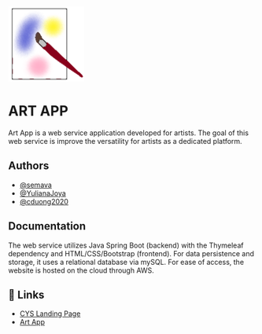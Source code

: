![Logo](https://github.com/CS4800-CYS-Group/Art-App/blob/main/cys_logo_2.png)


# ART APP

Art App is a web service application developed for artists. The goal of this web service is improve the versatility for artists as a dedicated platform. 




## Authors

- [@semava](https://github.com/semava)
- [@YulianaJoya](https://github.com/YulianaJoya)
- [@cduong2020](https://github.com/cduong2020)


## Documentation

The web service utilizes Java Spring Boot (backend) with the Thymeleaf dependency and HTML/CSS/Bootstrap (frontend). For data persistence and storage, it uses a relational database via mySQL. For ease of access, the website is hosted on the cloud through AWS.


## 🔗 Links
- [CYS Landing Page](http://cs480-projects.github.io/teams-spring2023/CYS/index.html#)
- [Art App](http://ec2-18-223-21-118.us-east-2.compute.amazonaws.com/)


